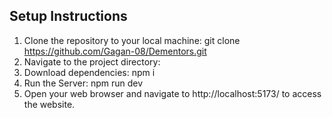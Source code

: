 ## Setup Instructions
1. Clone the repository to your local machine: git clone https://github.com/Gagan-08/Dementors.git 
2. Navigate to the project directory:
9. Download dependencies: npm i
10. Run the Server: npm run dev
11. Open your web browser and navigate to http://localhost:5173/ to access the website.
